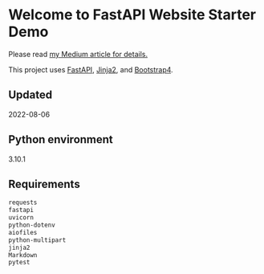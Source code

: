 <h1>Welcome to FastAPI Website Starter Demo</h1>

<p>
Please read <a href="https://levelup.gitconnected.com/building-a-website-starter-with-fastapi-92d077092864">my Medium article for details.</a>
</p>

<p>
This project uses <a href="https://fastapi.tiangolo.com/">FastAPI</a>, <a href="https://jinja.palletsprojects.com/en/2.11.x/">Jinja2</a>, and <a href="https://getbootstrap.com/docs/4.1/getting-started/introduction/">Bootstrap4</a>.
</p>

<h2>Updated</h2>

2022-08-06

## Python environment

3.10.1

## Requirements

```sh
requests
fastapi
uvicorn
python-dotenv
aiofiles
python-multipart
jinja2
Markdown
pytest
```
